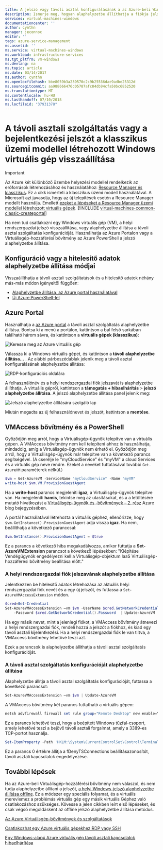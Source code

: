 ```yaml
---
title: A jelszó vagy távoli asztal konfigurálásának a az Azure-beli Windows virtuális gép alaphelyzetbe állítása |} A Microsoft Docs
description: Ismerje meg, hogyan alaphelyzetbe állíthatja a fiókja jelszavát, vagy a távoli asztali szolgáltatások a Windows virtuális gép létrehozása az Azure portal vagy Azure PowerShell használatával, a klasszikus üzemi modell használatával.
services: virtual-machines-windows
documentationcenter: ''
author: cynthn
manager: jeconnoc
editor: ''
tags: azure-service-management
ms.assetid: ''
ms.service: virtual-machines-windows
ms.workload: infrastructure-services
ms.tgt_pltfrm: vm-windows
ms.devlang: na
ms.topic: article
ms.date: 03/14/2017
ms.author: cynthn
ms.openlocfilehash: bbe8059b3a239570c2c9b25586dae9adbe25312d
ms.sourcegitcommit: aa988666476c05787afc84db94cfa50bc6852520
ms.translationtype: MT
ms.contentlocale: hu-HU
ms.lasthandoff: 07/10/2018
ms.locfileid: "37931378"
---
```

# <a name="how-to-reset-the-remote-desktop-service-or-its-login-password-in-a-windows-vm-created-using-the-classic-deployment-model"></a>A távoli asztali szolgáltatás vagy a bejelentkezési jelszót a klasszikus üzemi modellel létrehozott Windows virtuális gép visszaállítása
> [!IMPORTANT]
> Az Azure két különböző üzembe helyezési modellel rendelkezik az erőforrások létrehozásához és használatához: [Resource Manager és klasszikus](../../../resource-manager-deployment-model.md). Ez a cikk ismerteti a klasszikus üzemi modell használatával. A Microsoft azt javasolja, hogy az új telepítések esetén a Resource Manager modellt használja. Emellett [ezeket a lépéseket a Resource Manager üzemi modellel létrehozott virtuális gépek](../reset-rdp.md).
> [!INCLUDE [virtual-machines-common-classic-createportal](../../../../includes/virtual-machines-classic-portal.md)]


Ha nem tud csatlakozni egy Windows virtuális gép (VM), a helyi rendszergazdai jelszó visszaállítása, vagy alaphelyzetbe állítása a távoli asztal szolgáltatás konfigurációját. Használhatja az Azure Portalon vagy a Virtuálisgép-hozzáférési bővítmény az Azure PowerShell a jelszó alaphelyzetbe állítása.

## <a name="ways-to-reset-configuration-or-credentials"></a>Konfiguráció vagy a hitelesítő adatok alaphelyzetbe állítása módjai
Visszaállíthatja a távoli asztali szolgáltatások és a hitelesítő adatok néhány más-más módon igényeitől függően:

- [Alaphelyzetbe állítása, az Azure portal használatával](#azure-portal)
- [Új Azure PowerShell-lel](#vmaccess-extension-and-powershell)

## <a name="azure-portal"></a>Azure Portal
Használhatja a [az Azure portal](https://portal.azure.com) a távoli asztal szolgáltatás alaphelyzetbe állítása. Bontsa ki a menü a portálon, kattintson a bal felső sarkában található három sávra, és kattintson a **virtuális gépek (klasszikus)**:

![Keresse meg az Azure virtuális gép](./media/reset-rdp/Portal-Select-Classic-VM.png)

Válassza ki a Windows virtuális gépet, és kattintson a **távoli alaphelyzetbe állítása...** . Az alábbi párbeszédablak jelenik meg a távoli asztal konfigurálásának alaphelyzetbe állítása:

![RDP-konfigurációs oldalára](./media/reset-rdp/Portal-RDP-Reset-Windows.png)

A felhasználónév és a helyi rendszergazdai fiók jelszavát is alaphelyzetbe állíthatja. A virtuális gépről, kattintson a **támogatás + hibaelhárítás** > **jelszó alaphelyzetbe állítása**. A jelszó alaphelyzetbe állítása panel jelenik meg:

![Jelszó alaphelyzetbe állítására szolgáló lap](./media/reset-rdp/Portal-PW-Reset-Windows.png)

Miután megadta az új felhasználónevet és jelszót, kattintson a **mentése**.

## <a name="vmaccess-extension-and-powershell"></a>VMAccess bővítmény és a PowerShell
Győződjön meg arról, hogy a Virtuálisgép-ügynök telepítve van a virtuális gépen. A VMAccess bővítmény nem kell telepíteni ahhoz is használhatja, mindaddig, amíg a Virtuálisgép-ügynök nem érhető el. Győződjön meg arról, hogy a Virtuálisgép-ügynök már telepítve van a következő parancs segítségével. (A cserélje le "myCloudService" és "myVM" a cloud Services és a virtuális gép neve rendre. Ezeket a neveket futtatásával további `Get-AzureVM` paraméterek nélkül.)

```powershell
$vm = Get-AzureVM -ServiceName "myCloudService" -Name "myVM"
write-host $vm.VM.ProvisionGuestAgent
```

Ha a **write-host** parancs megjeleníti **igaz**, a Virtuálisgép-ügynök telepítve van. Ha megjeleníti **hamis**, tekintse meg az utasításokat, és a a letöltésére mutató hivatkozást a [Virtuálisgép-ügynök és -bővítmények – 2. rész](http://go.microsoft.com/fwlink/p/?linkid=403947&clcid=0x409) Azure blog bejegyzésében.

A portál használatával létrehozta a virtuális géphez, ellenőrizze, hogy `$vm.GetInstance().ProvisionGuestAgent` adja vissza **igaz**. Ha nem, beállíthatja a következő paranccsal:

```powershell
$vm.GetInstance().ProvisionGuestAgent = $true
```

Ez a parancs a következő hiba megakadályozza, amikor futtatja a **Set-AzureVMExtension** parancsot a következő lépésekben: "Kiépítése Vendégügynök engedélyezni kell a Virtuálisgép-objektum IaaS Virtuálisgép-hozzáférési bővítmény beállítása előtt."

### <a name="reset-the-local-administrator-account-password"></a>**A helyi rendszergazdai fiók jelszavának alaphelyzetbe állítása**
Jelentkezzen be hitelesítő adatok létrehozása az aktuális helyi rendszergazdai fiók nevét és a egy új jelszót, és futtassa a `Set-AzureVMAccessExtension` módon.

```powershell
$cred=Get-Credential
Set-AzureVMAccessExtension –vm $vm -UserName $cred.GetNetworkCredential().Username `
    -Password $cred.GetNetworkCredential().Password  | Update-AzureVM
```

Ha egy másik nevet, mint a jelenlegi fiókot, a VMAccess bővítmény átnevezi a helyi rendszergazdai fiók, rendeli hozzá a jelszót a fiókhoz, és kiad egy távoli asztali kijelentkezési. Ha a helyi rendszergazdai fiók le van tiltva, a VMAccess bővítmény lehetővé teszi azt.

Ezek a parancsok is alaphelyzetbe állíthatja a távoli asztal szolgáltatás konfigurációját.

### <a name="reset-the-remote-desktop-service-configuration"></a>**A távoli asztal szolgáltatás konfigurációját alaphelyzetbe állítása**
Alaphelyzetbe állítja a távoli asztal szolgáltatás konfigurációját, futtassa a következő parancsot:

```powershell
Set-AzureVMAccessExtension –vm $vm | Update-AzureVM
```

A VMAccess bővítmény két parancs futtatható a virtuális gépen:

```powershell
netsh advfirewall firewall set rule group="Remote Desktop" new enable=Yes
```

Ez a parancs lehetővé teszi, hogy a beépített Windows tűzfal-csoport, amely lehetővé teszi a bejövő távoli asztali forgalmat, amely a 3389-es TCP-portot használja.

```powershell
Set-ItemProperty -Path 'HKLM:\System\CurrentControlSet\Control\Terminal Server' -name "fDenyTSConnections" -Value 0
```

Ez a parancs 0 értékre állítja a fDenyTSConnections beállításazonosítót, távoli asztali kapcsolatok engedélyezése.

## <a name="next-steps"></a>További lépések
Ha az Azure-beli Virtuálisgép-hozzáférési bővítmény nem válaszol, és nem tudja alaphelyzetbe állítani a jelszót, [a helyi Windows-jelszó alaphelyzetbe állítása offline](../reset-local-password-without-agent.md?toc=%2fazure%2fvirtual-machines%2fwindows%2ftoc.json). Ez a módszer egy speciális folyamat, és a virtuális merevlemez a problémás virtuális gép egy másik virtuális Géphez való csatlakozáshoz szükséges. Kövesse a jelen cikkben leírt első lépéseket, és csak végső megoldásként az offline jelszó alaphelyzetbe állítása metódus.

[Az Azure Virtuálisgép-bővítmények és szolgáltatások](../extensions-features.md?toc=%2fazure%2fvirtual-machines%2fwindows%2ftoc.json)

[Csatlakozhat egy Azure virtuális gépekhez RDP vagy SSH](http://msdn.microsoft.com/library/azure/dn535788.aspx)

[Egy Windows-alapú Azure virtuális gép távoli asztali kapcsolatok hibaelhárítása](../troubleshoot-rdp-connection.md?toc=%2fazure%2fvirtual-machines%2fwindows%2ftoc.json)

